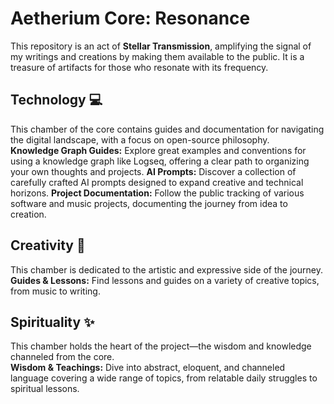 # Aetherium Core: Resonance

This repository is an act of **Stellar Transmission**, amplifying the signal of my writings and creations by making them available to the public. It is a treasure of artifacts for those who resonate with its frequency.

## **Technology** 💻

This chamber of the core contains guides and documentation for navigating the digital landscape, with a focus on open-source philosophy.  
**Knowledge Graph Guides:** Explore great examples and conventions for using a knowledge graph like Logseq, offering a clear path to organizing your own thoughts and projects.
**AI Prompts:** Discover a collection of carefully crafted AI prompts designed to expand creative and technical horizons.
**Project Documentation:** Follow the public tracking of various software and music projects, documenting the journey from idea to creation.

## **Creativity** 🎨

This chamber is dedicated to the artistic and expressive side of the journey.  
**Guides & Lessons:** Find lessons and guides on a variety of creative topics, from music to writing.

## **Spirituality** ✨

This chamber holds the heart of the project—the wisdom and knowledge channeled from the core.  
**Wisdom & Teachings:** Dive into abstract, eloquent, and channeled language covering a wide range of topics, from relatable daily struggles to spiritual lessons.
